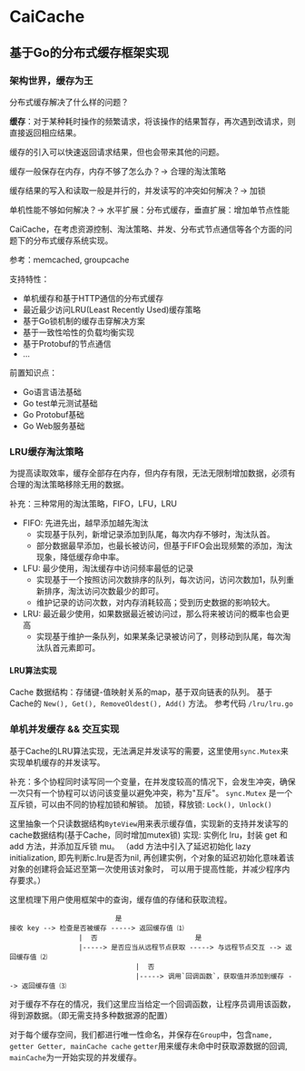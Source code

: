 # CaiCache
## 基于Go的分布式缓存框架实现

### 架构世界，缓存为王
分布式缓存解决了什么样的问题？

**缓存**：对于某种耗时操作的频繁请求，将该操作的结果暂存，再次遇到改请求，则直接返回相应结果。

缓存的引入可以快速返回请求结果，但也会带来其他的问题。

缓存一般保存在内存，内存不够了怎么办？-> 合理的淘汰策略

缓存结果的写入和读取一般是并行的，并发读写的冲突如何解决？-> 加锁

单机性能不够如何解决？-> 水平扩展：分布式缓存，垂直扩展：增加单节点性能

CaiCache，在考虑资源控制、淘汰策略、并发、分布式节点通信等各个方面的问题下的分布式缓存系统实现。

参考：memcached, groupcache

支持特性：
- 单机缓存和基于HTTP通信的分布式缓存
- 最近最少访问LRU(Least Recently Used)缓存策略
- 基于Go锁机制的缓存击穿解决方案
- 基于一致性哈性的负载均衡实现
- 基于Protobuf的节点通信
- ...

前置知识点：
- Go语言语法基础
- Go test单元测试基础
- Go Protobuf基础
- Go Web服务基础

### LRU缓存淘汰策略
为提高读取效率，缓存全部存在内存，但内存有限，无法无限制增加数据，必须有合理的淘汰策略移除无用的数据。

补充：三种常用的淘汰策略，FIFO，LFU，LRU
- FIFO: 先进先出，越早添加越先淘汰
  - 实现基于队列，新增记录添加到队尾，每次内存不够时，淘汰队首。
  - 部分数据最早添加，也最长被访问，但基于FIFO会出现频繁的添加，淘汰现象，降低缓存命中率。
- LFU: 最少使用，淘汰缓存中访问频率最低的记录
  - 实现基于一个按照访问次数排序的队列，每次访问，访问次数加1，队列重新排序，淘汰访问次数最少的即可。
  - 维护记录的访问次数，对内存消耗较高；受到历史数据的影响较大。
- LRU: 最近最少使用，如果数据最近被访问过，那么将来被访问的概率也会更高
  - 实现基于维护一条队列，如果某条记录被访问了，则移动到队尾，每次淘汰队首元素即可。

#### LRU算法实现
Cache 数据结构：存储键-值映射关系的map，基于双向链表的队列。
基于Cache的 `New(), Get(), RemoveOldest(), Add()` 方法。
参考代码 `/lru/lru.go`

### 单机并发缓存 && 交互实现
基于Cache的LRU算法实现，无法满足并发读写的需要，这里使用`sync.Mutex`来实现单机缓存的并发读写。

补充：多个协程同时读写同一个变量，在并发度较高的情况下，会发生冲突，确保一次只有一个协程可以访问该变量以避免冲突，称为"互斥"。
`sync.Mutex` 是一个互斥锁，可以由不同的协程加锁和解锁。 加锁，释放锁: `Lock(), Unlock()`

这里抽象一个只读数据结构`ByteView`用来表示缓存值，实现新的支持并发读写的cache数据结构(基于Cache，同时增加mutex锁)
实现: 实例化 lru，封装 get 和 add 方法，并添加互斥锁 mu。
（add 方法中引入了延迟初始化 lazy initialization, 即先判断c.lru是否为nil, 再创建实例，个对象的延迟初始化意味着该对象的创建将会延迟至第一次使用该对象时，
可以用于提高性能，并减少程序内存要求。）

这里梳理下用户使用框架中的查询，缓存值的存储和获取流程。 
```text
                          是
接收 key --> 检查是否被缓存 -----> 返回缓存值 ⑴
                 |  否                        是
                 |-----> 是否应当从远程节点获取 -----> 与远程节点交互 --> 返回缓存值 ⑵
                               |  否
                               |-----> 调用`回调函数`，获取值并添加到缓存 --> 返回缓存值 ⑶

```
对于缓存不存在的情况，我们这里应当给定一个回调函数，让程序员调用该函数，得到源数据。（即无需支持多种数据源的配置）

对于每个缓存空间，我们都进行唯一性命名，并保存在`Group`中，包含`name, getter Getter, mainCache cache`
`getter`用来缓存未命中时获取源数据的回调, `mainCache`为一开始实现的并发缓存。
